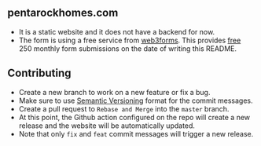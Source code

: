 ## pentarockhomes.com

- It is a static website and it does not have a backend for now.
- The form is using a free service from [web3forms](https://web3forms.com/platforms/html-contact-form). This provides [free](https://web3forms.com/pricing) 250 monthly form submissions on the date of writing this README.

## Contributing
- Create a new branch to work on a new feature or fix a bug.
- Make sure to use [Semantic Versioning](https://gist.github.com/joshbuchea/6f47e86d2510bce28f8e7f42ae84c716) format for the commit messages.
- Create a pull request to `Rebase and Merge` into the `master` branch.
- At this point, the Github action configured on the repo will create a new release and
    the website will be automatically updated.
- Note that only `fix` and `feat` commit messages will trigger a new release.    